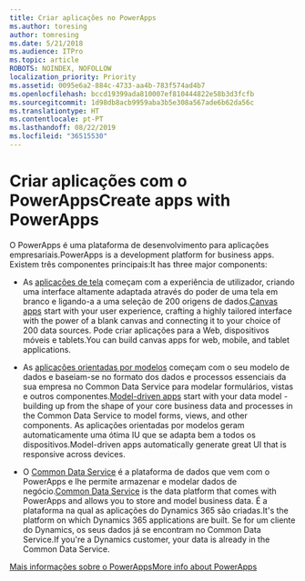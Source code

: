```yaml
---
title: Criar aplicações no PowerApps
ms.author: toresing
author: tomresing
ms.date: 5/21/2018
ms.audience: ITPro
ms.topic: article
ROBOTS: NOINDEX, NOFOLLOW
localization_priority: Priority
ms.assetid: 0095e6a2-884c-4733-aa4b-783f574ad4b7
ms.openlocfilehash: bccd19399ada810007ef810444822e58b3d3fcfb
ms.sourcegitcommit: 1d98db8acb9959aba3b5e308a567ade6b62da56c
ms.translationtype: HT
ms.contentlocale: pt-PT
ms.lasthandoff: 08/22/2019
ms.locfileid: "36515530"
---
```

# <a name="create-apps-with-powerapps"></a><span data-ttu-id="d5b49-102">Criar aplicações com o PowerApps</span><span class="sxs-lookup"><span data-stu-id="d5b49-102">Create apps with PowerApps</span></span>

<span data-ttu-id="d5b49-103">O PowerApps é uma plataforma de desenvolvimento para aplicações empresariais.</span><span class="sxs-lookup"><span data-stu-id="d5b49-103">PowerApps is a development platform for business apps.</span></span> <span data-ttu-id="d5b49-104">Existem três componentes principais:</span><span class="sxs-lookup"><span data-stu-id="d5b49-104">It has three major components:</span></span> 
  
- <span data-ttu-id="d5b49-105">As [aplicações de tela](https://go.microsoft.com/fwlink/?linkid=874495) começam com a experiência de utilizador, criando uma interface altamente adaptada através do poder de uma tela em branco e ligando-a a uma seleção de 200 origens de dados.</span><span class="sxs-lookup"><span data-stu-id="d5b49-105">[Canvas apps](https://go.microsoft.com/fwlink/?linkid=874495) start with your user experience, crafting a highly tailored interface with the power of a blank canvas and connecting it to your choice of 200 data sources.</span></span> <span data-ttu-id="d5b49-106">Pode criar aplicações para a Web, dispositivos móveis e tablets.</span><span class="sxs-lookup"><span data-stu-id="d5b49-106">You can build canvas apps for web, mobile, and tablet applications.</span></span> 
    
- <span data-ttu-id="d5b49-107">As [aplicações orientadas por modelos](https://go.microsoft.com/fwlink/?linkid=874496) começam com o seu modelo de dados e baseiam-se no formato dos dados e processos essenciais da sua empresa no Common Data Service para modelar formulários, vistas e outros componentes.</span><span class="sxs-lookup"><span data-stu-id="d5b49-107">[Model-driven apps](https://go.microsoft.com/fwlink/?linkid=874496) start with your data model - building up from the shape of your core business data and processes in the Common Data Service to model forms, views, and other components.</span></span> <span data-ttu-id="d5b49-108">As aplicações orientadas por modelos geram automaticamente uma ótima IU que se adapta bem a todos os dispositivos.</span><span class="sxs-lookup"><span data-stu-id="d5b49-108">Model-driven apps automatically generate great UI that is responsive across devices.</span></span> 
    
- <span data-ttu-id="d5b49-109">O [Common Data Service](https://go.microsoft.com/fwlink/?linkid=874497) é a plataforma de dados que vem com o PowerApps e lhe permite armazenar e modelar dados de negócio.</span><span class="sxs-lookup"><span data-stu-id="d5b49-109">[Common Data Service](https://go.microsoft.com/fwlink/?linkid=874497) is the data platform that comes with PowerApps and allows you to store and model business data.</span></span> <span data-ttu-id="d5b49-110">É a plataforma na qual as aplicações do Dynamics 365 são criadas.</span><span class="sxs-lookup"><span data-stu-id="d5b49-110">It's the platform on which Dynamics 365 applications are built.</span></span> <span data-ttu-id="d5b49-111">Se for um cliente do Dynamics, os seus dados já se encontram no Common Data Service.</span><span class="sxs-lookup"><span data-stu-id="d5b49-111">If you're a Dynamics customer, your data is already in the Common Data Service.</span></span> 
    
[<span data-ttu-id="d5b49-112">Mais informações sobre o PowerApps</span><span class="sxs-lookup"><span data-stu-id="d5b49-112">More info about PowerApps</span></span>](https://go.microsoft.com/fwlink/?linkid=874498)
  


